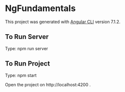 # NgFundamentals

This project was generated with [Angular CLI](https://github.com/angular/angular-cli) version 7.1.2.

## To Run Server

Type: npm run server

## To Run Project

Type: npm start

Open the project on http://localhost:4200 .
